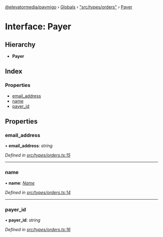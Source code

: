 [@elevatormedia/paymigo](../README.md) › [Globals](../globals.md) › ["src/types/orders"](../modules/_src_types_orders_.md) › [Payer](_src_types_orders_.payer.md)

# Interface: Payer

## Hierarchy

-   **Payer**

## Index

### Properties

-   [email_address](_src_types_orders_.payer.md#email_address)
-   [name](_src_types_orders_.payer.md#name)
-   [payer_id](_src_types_orders_.payer.md#payer_id)

## Properties

### email_address

• **email_address**: _string_

_Defined in [src/types/orders.ts:15](https://github.com/ELEVATORmedia/paymigo/blob/a9a7ad7/src/types/orders.ts#L15)_

---

### name

• **name**: _[Name](_src_types_orders_.name.md)_

_Defined in [src/types/orders.ts:14](https://github.com/ELEVATORmedia/paymigo/blob/a9a7ad7/src/types/orders.ts#L14)_

---

### payer_id

• **payer_id**: _string_

_Defined in [src/types/orders.ts:16](https://github.com/ELEVATORmedia/paymigo/blob/a9a7ad7/src/types/orders.ts#L16)_
